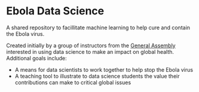 Ebola Data Science
==================

A shared repository to facillitate machine learning to help cure and contain the Ebola virus.

Created initially by a group of instructors from the [General Assembly](http://www.generalassemb.ly) interested in using data science to make an impact on global health.  Additional goals include:

* A means for data scientists to work together to help stop the Ebola virus
* A teaching tool to illustrate to data science students the value their contributions can make to critical global issues
